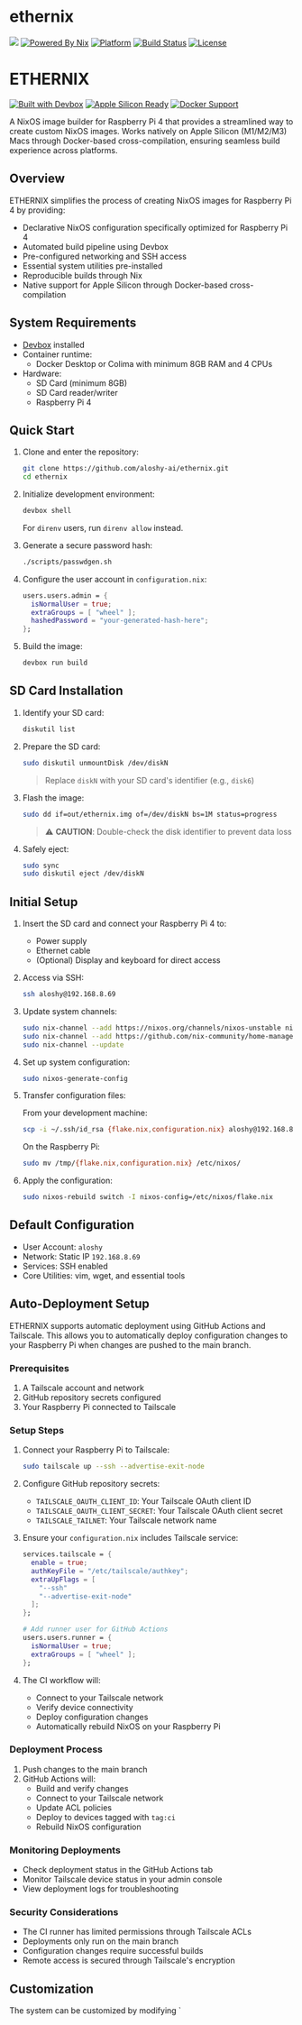 # ethernix

[![](https://img.shields.io/badge/aloshy.🅰🅸-000000.svg?style=for-the-badge)](https://aloshy.ai)
[![Powered By Nix](https://img.shields.io/badge/NIX-POWERED-5277C3.svg?style=for-the-badge&logo=nixos)](https://nixos.org)
[![Platform](https://img.shields.io/badge/PLATFORM-LINUX-FCC624.svg?style=for-the-badge&logo=linux)](https://github.com/aloshy-ai/ethernix)
[![Build Status](https://img.shields.io/badge/BUILD-PASSING-success.svg?style=for-the-badge&logo=github)](https://github.com/aloshy-ai/ethernix/actions)
[![License](https://img.shields.io/badge/LICENSE-MIT-yellow.svg?style=for-the-badge)](https://opensource.org/licenses/MIT)

# ETHERNIX

[![Built with Devbox](https://www.jetify.com/img/devbox/shield_galaxy.svg)](https://www.jetify.com/devbox/docs/contributor-quickstart/)
[![Apple Silicon Ready](https://img.shields.io/badge/Apple%20Silicon-Ready-success?logo=apple&logoColor=white)](https://github.com/aloshy-ai/ethernix)
[![Docker Support](https://img.shields.io/badge/Docker-Enabled-2496ED?logo=docker&logoColor=white)](https://github.com/aloshy-ai/ethernix)

A NixOS image builder for Raspberry Pi 4 that provides a streamlined way to create custom NixOS images. Works natively on Apple Silicon (M1/M2/M3) Macs through Docker-based cross-compilation, ensuring seamless build experience across platforms.

## Overview

ETHERNIX simplifies the process of creating NixOS images for Raspberry Pi 4 by providing:

- Declarative NixOS configuration specifically optimized for Raspberry Pi 4
- Automated build pipeline using Devbox
- Pre-configured networking and SSH access
- Essential system utilities pre-installed
- Reproducible builds through Nix
- Native support for Apple Silicon through Docker-based cross-compilation

## System Requirements

- [Devbox](https://www.jetify.com/docs/devbox/installing_devbox) installed
- Container runtime:
  - Docker Desktop or Colima with minimum 8GB RAM and 4 CPUs
- Hardware:
  - SD Card (minimum 8GB)
  - SD Card reader/writer
  - Raspberry Pi 4

## Quick Start

1. Clone and enter the repository:
   ```bash
   git clone https://github.com/aloshy-ai/ethernix.git
   cd ethernix
   ```

2. Initialize development environment:
   ```bash
   devbox shell
   ```
   For `direnv` users, run `direnv allow` instead.

3. Generate a secure password hash:
   ```bash
   ./scripts/passwdgen.sh
   ```

4. Configure the user account in `configuration.nix`:
   ```nix
   users.users.admin = {
     isNormalUser = true;
     extraGroups = [ "wheel" ];
     hashedPassword = "your-generated-hash-here";
   };
   ```

5. Build the image:
   ```bash
   devbox run build
   ```

## SD Card Installation

1. Identify your SD card:
   ```bash
   diskutil list
   ```

2. Prepare the SD card:
   ```bash
   sudo diskutil unmountDisk /dev/diskN
   ```
   > Replace `diskN` with your SD card's identifier (e.g., `disk6`)

3. Flash the image:
   ```bash
   sudo dd if=out/ethernix.img of=/dev/diskN bs=1M status=progress
   ```
   > ⚠️ **CAUTION**: Double-check the disk identifier to prevent data loss

4. Safely eject:
   ```bash
   sudo sync
   sudo diskutil eject /dev/diskN
   ```

## Initial Setup

1. Insert the SD card and connect your Raspberry Pi 4 to:
   - Power supply
   - Ethernet cable
   - (Optional) Display and keyboard for direct access

2. Access via SSH:
   ```bash
   ssh aloshy@192.168.8.69
   ```

3. Update system channels:
   ```bash
   sudo nix-channel --add https://nixos.org/channels/nixos-unstable nixos
   sudo nix-channel --add https://github.com/nix-community/home-manager/archive/master.tar.gz home-manager
   sudo nix-channel --update
   ```

4. Set up system configuration:
   ```bash
   sudo nixos-generate-config
   ```

5. Transfer configuration files:
   
   From your development machine:
   ```bash
   scp -i ~/.ssh/id_rsa {flake.nix,configuration.nix} aloshy@192.168.8.69:/tmp/
   ```

   On the Raspberry Pi:
   ```bash
   sudo mv /tmp/{flake.nix,configuration.nix} /etc/nixos/
   ```

6. Apply the configuration:
   ```bash
   sudo nixos-rebuild switch -I nixos-config=/etc/nixos/flake.nix
   ```

## Default Configuration

- User Account: `aloshy`
- Network: Static IP `192.168.8.69`
- Services: SSH enabled
- Core Utilities: vim, wget, and essential tools

## Auto-Deployment Setup

ETHERNIX supports automatic deployment using GitHub Actions and Tailscale. This allows you to automatically deploy configuration changes to your Raspberry Pi when changes are pushed to the main branch.

### Prerequisites

1. A Tailscale account and network
2. GitHub repository secrets configured
3. Your Raspberry Pi connected to Tailscale

### Setup Steps

1. Connect your Raspberry Pi to Tailscale:
   ```bash
   sudo tailscale up --ssh --advertise-exit-node
   ```

2. Configure GitHub repository secrets:
   - `TAILSCALE_OAUTH_CLIENT_ID`: Your Tailscale OAuth client ID
   - `TAILSCALE_OAUTH_CLIENT_SECRET`: Your Tailscale OAuth client secret
   - `TAILSCALE_TAILNET`: Your Tailscale network name

3. Ensure your `configuration.nix` includes Tailscale service:
   ```nix
   services.tailscale = {
     enable = true;
     authKeyFile = "/etc/tailscale/authkey";
     extraUpFlags = [
       "--ssh"
       "--advertise-exit-node"
     ];
   };

   # Add runner user for GitHub Actions
   users.users.runner = {
     isNormalUser = true;
     extraGroups = [ "wheel" ];
   };
   ```

4. The CI workflow will:
   - Connect to your Tailscale network
   - Verify device connectivity
   - Deploy configuration changes
   - Automatically rebuild NixOS on your Raspberry Pi

### Deployment Process

1. Push changes to the main branch
2. GitHub Actions will:
   - Build and verify changes
   - Connect to your Tailscale network
   - Update ACL policies
   - Deploy to devices tagged with `tag:ci`
   - Rebuild NixOS configuration

### Monitoring Deployments

- Check deployment status in the GitHub Actions tab
- Monitor Tailscale device status in your admin console
- View deployment logs for troubleshooting

### Security Considerations

- The CI runner has limited permissions through Tailscale ACLs
- Deployments only run on the main branch
- Configuration changes require successful builds
- Remote access is secured through Tailscale's encryption

## Customization

The system can be customized by modifying `